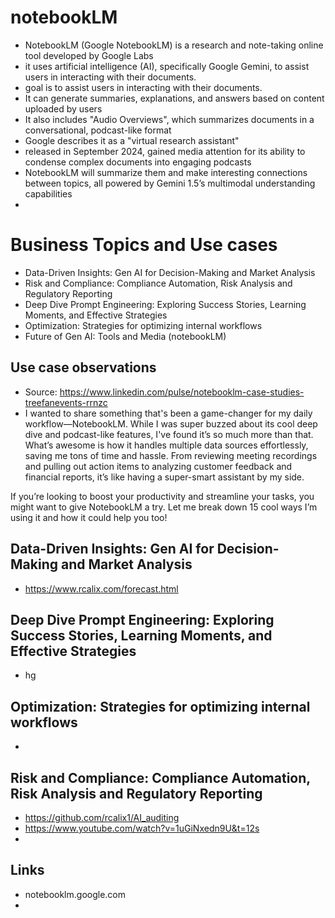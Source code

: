 # notebookLM

* NotebookLM (Google NotebookLM) is a research and note-taking online tool developed by Google Labs
* it uses artificial intelligence (AI), specifically Google Gemini, to assist users in interacting with their documents.
* goal is  to assist users in interacting with their documents.
* It can generate summaries, explanations, and answers based on content uploaded by users
* It also includes "Audio Overviews", which summarizes documents in a conversational, podcast-like format
* Google describes it as a "virtual research assistant"
* released in September 2024, gained media attention for its ability to condense complex documents into engaging podcasts
* NotebookLM will summarize them and make interesting connections between topics, all powered by Gemini 1.5’s multimodal understanding capabilities
* 

# Business Topics and Use cases

* Data-Driven Insights: Gen AI for Decision-Making and Market Analysis
* Risk and Compliance: Compliance Automation, Risk Analysis and Regulatory Reporting
* Deep Dive Prompt Engineering: Exploring Success Stories, Learning Moments, and Effective Strategies
* Optimization: Strategies for optimizing internal workflows
* Future of Gen AI: Tools and Media (notebookLM)

## Use case observations

* Source: https://www.linkedin.com/pulse/notebooklm-case-studies-treefanevents-rrnzc
* I wanted to share something that's been a game-changer for my daily workflow—NotebookLM. While I was super buzzed about its cool deep dive and podcast-like features, I've found it’s so much more than that. What’s awesome is how it handles multiple data sources effortlessly, saving me tons of time and hassle. From reviewing meeting recordings and pulling out action items to analyzing customer feedback and financial reports, it’s like having a super-smart assistant by my side.

If you’re looking to boost your productivity and streamline your tasks, you might want to give NotebookLM a try. Let me break down 15 cool ways I’m using it and how it could help you too!


## Data-Driven Insights: Gen AI for Decision-Making and Market Analysis

* https://www.rcalix.com/forecast.html

## Deep Dive Prompt Engineering: Exploring Success Stories, Learning Moments, and Effective Strategies

* hg

## Optimization: Strategies for optimizing internal workflows

* 


## Risk and Compliance: Compliance Automation, Risk Analysis and Regulatory Reporting

* https://github.com/rcalix1/AI_auditing
* https://www.youtube.com/watch?v=1uGiNxedn9U&t=12s
* 

## Links

* notebooklm.google.com
* 
